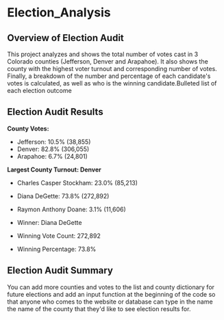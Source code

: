 # Election_Analysis

## Overview of Election Audit

This project analyzes and shows the total number of votes cast in 3 Colorado counties (Jefferson, Denver and Arapahoe). It also shows the county with the highest voter turnout and corresponding number of votes. Finally, a breakdown of the number and percentage of each candidate's votes is calculated, as well as who is the winning candidate.Bulleted list of each election outcome

## Election Audit Results

**County Votes:**
- Jefferson: 10.5% (38,855)
- Denver: 82.8% (306,055)
- Arapahoe: 6.7% (24,801)

**Largest County Turnout: Denver**
- Charles Casper Stockham: 23.0% (85,213)
- Diana DeGette: 73.8% (272,892)
- Raymon Anthony Doane: 3.1% (11,606)

- Winner: Diana DeGette
- Winning Vote Count: 272,892
- Winning Percentage: 73.8%

## Election Audit Summary
You can add more counties and votes to the list and county dictionary for future elections and add an input function at the beginning of the code so that anyone who comes to the website or database can type in the name the name of the county that they'd like to see election results for. 
